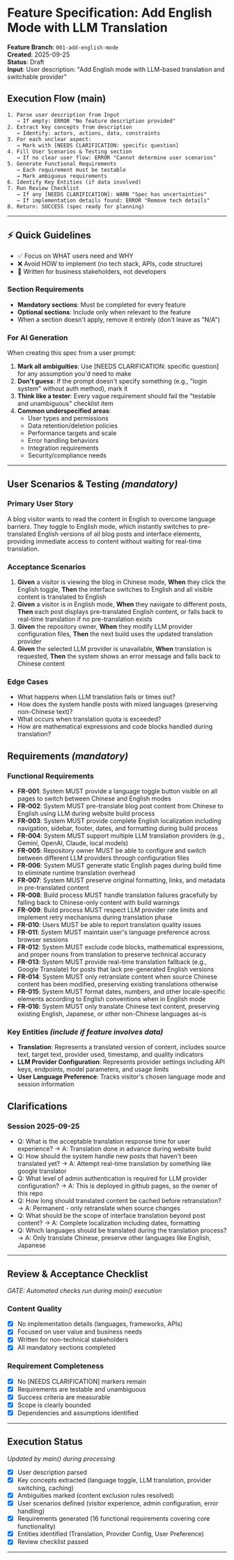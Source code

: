 # Feature Specification: Add English Mode with LLM Translation

**Feature Branch**: `001-add-english-mode`  
**Created**: 2025-09-25  
**Status**: Draft  
**Input**: User description: "Add English mode with LLM-based translation and switchable provider"

## Execution Flow (main)
```
1. Parse user description from Input
   → If empty: ERROR "No feature description provided"
2. Extract key concepts from description
   → Identify: actors, actions, data, constraints
3. For each unclear aspect:
   → Mark with [NEEDS CLARIFICATION: specific question]
4. Fill User Scenarios & Testing section
   → If no clear user flow: ERROR "Cannot determine user scenarios"
5. Generate Functional Requirements
   → Each requirement must be testable
   → Mark ambiguous requirements
6. Identify Key Entities (if data involved)
7. Run Review Checklist
   → If any [NEEDS CLARIFICATION]: WARN "Spec has uncertainties"
   → If implementation details found: ERROR "Remove tech details"
8. Return: SUCCESS (spec ready for planning)
```

---

## ⚡ Quick Guidelines
- ✅ Focus on WHAT users need and WHY
- ❌ Avoid HOW to implement (no tech stack, APIs, code structure)
- 👥 Written for business stakeholders, not developers

### Section Requirements
- **Mandatory sections**: Must be completed for every feature
- **Optional sections**: Include only when relevant to the feature
- When a section doesn't apply, remove it entirely (don't leave as "N/A")

### For AI Generation
When creating this spec from a user prompt:
1. **Mark all ambiguities**: Use [NEEDS CLARIFICATION: specific question] for any assumption you'd need to make
2. **Don't guess**: If the prompt doesn't specify something (e.g., "login system" without auth method), mark it
3. **Think like a tester**: Every vague requirement should fail the "testable and unambiguous" checklist item
4. **Common underspecified areas**:
   - User types and permissions
   - Data retention/deletion policies  
   - Performance targets and scale
   - Error handling behaviors
   - Integration requirements
   - Security/compliance needs

---

## User Scenarios & Testing *(mandatory)*

### Primary User Story
A blog visitor wants to read the content in English to overcome language barriers. They toggle to English mode, which instantly switches to pre-translated English versions of all blog posts and interface elements, providing immediate access to content without waiting for real-time translation.

### Acceptance Scenarios
1. **Given** a visitor is viewing the blog in Chinese mode, **When** they click the English toggle, **Then** the interface switches to English and all visible content is translated to English
2. **Given** a visitor is in English mode, **When** they navigate to different posts, **Then** each post displays pre-translated English content, or falls back to real-time translation if no pre-translation exists
3. **Given** the repository owner, **When** they modify LLM provider configuration files, **Then** the next build uses the updated translation provider
4. **Given** the selected LLM provider is unavailable, **When** translation is requested, **Then** the system shows an error message and falls back to Chinese content

### Edge Cases
- What happens when LLM translation fails or times out?
- How does the system handle posts with mixed languages (preserving non-Chinese text)?
- What occurs when translation quota is exceeded?
- How are mathematical expressions and code blocks handled during translation?

## Requirements *(mandatory)*

### Functional Requirements
- **FR-001**: System MUST provide a language toggle button visible on all pages to switch between Chinese and English modes
- **FR-002**: System MUST pre-translate blog post content from Chinese to English using LLM during website build process
- **FR-003**: System MUST provide complete English localization including navigation, sidebar, footer, dates, and formatting during build process
- **FR-004**: System MUST support multiple LLM translation providers (e.g., Gemini, OpenAI, Claude, local models)
- **FR-005**: Repository owner MUST be able to configure and switch between different LLM providers through configuration files
- **FR-006**: System MUST generate static English pages during build time to eliminate runtime translation overhead
- **FR-007**: System MUST preserve original formatting, links, and metadata in pre-translated content
- **FR-008**: Build process MUST handle translation failures gracefully by falling back to Chinese-only content with build warnings
- **FR-009**: Build process MUST respect LLM provider rate limits and implement retry mechanisms during translation phase
- **FR-010**: Users MUST be able to report translation quality issues
- **FR-011**: System MUST maintain user's language preference across browser sessions
- **FR-012**: System MUST exclude code blocks, mathematical expressions, and proper nouns from translation to preserve technical accuracy
- **FR-013**: System MUST provide real-time translation fallback (e.g., Google Translate) for posts that lack pre-generated English versions
- **FR-014**: System MUST only retranslate content when source Chinese content has been modified, preserving existing translations otherwise
- **FR-015**: System MUST format dates, numbers, and other locale-specific elements according to English conventions when in English mode
- **FR-016**: System MUST only translate Chinese text content, preserving existing English, Japanese, or other non-Chinese languages as-is

### Key Entities *(include if feature involves data)*
- **Translation**: Represents a translated version of content, includes source text, target text, provider used, timestamp, and quality indicators
- **LLM Provider Configuration**: Represents provider settings including API keys, endpoints, model parameters, and usage limits
- **User Language Preference**: Tracks visitor's chosen language mode and session information

## Clarifications

### Session 2025-09-25
- Q: What is the acceptable translation response time for user experience? → A: Translation done in advance during website build
- Q: How should the system handle new posts that haven't been translated yet? → A: Attempt real-time translation by something like google translator
- Q: What level of admin authentication is required for LLM provider configuration? → A: This is deployed in github pages, so the owner of this repo
- Q: How long should translated content be cached before retranslation? → A: Permanent - only retranslate when source changes
- Q: What should be the scope of interface translation beyond post content? → A: Complete localization including dates, formatting
- Q: Which languages should be translated during the translation process? → A: Only translate Chinese, preserve other languages like English, Japanese

---

## Review & Acceptance Checklist
*GATE: Automated checks run during main() execution*

### Content Quality
- [x] No implementation details (languages, frameworks, APIs)
- [x] Focused on user value and business needs
- [x] Written for non-technical stakeholders
- [x] All mandatory sections completed

### Requirement Completeness
- [x] No [NEEDS CLARIFICATION] markers remain
- [x] Requirements are testable and unambiguous  
- [x] Success criteria are measurable
- [x] Scope is clearly bounded
- [x] Dependencies and assumptions identified

---

## Execution Status
*Updated by main() during processing*

- [x] User description parsed
- [x] Key concepts extracted (language toggle, LLM translation, provider switching, caching)
- [x] Ambiguities marked (content exclusion rules resolved)
- [x] User scenarios defined (visitor experience, admin configuration, error handling)
- [x] Requirements generated (16 functional requirements covering core functionality)
- [x] Entities identified (Translation, Provider Config, User Preference)
- [x] Review checklist passed

---
